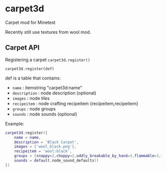 carpet3d
========

Carpet mod for Minetest

Recently still use textures from wool mod.

Carpet API
----------
Registering a carpet ```carpet3d.register()```
```
carpet3d.register(def)
```
def is a table that contains:
- ```name```		: itemstring "carpet3d:name"
- ```description```	: node description (optional)
- ```images```		: node tiles
- ```recipeitem```	: node crafting recipeitem {recipeitem,recipeitem}
- ```groups```		: node groups
- ```sounds```		: node sounds (optional)

Example:
```lua
carpet3d.register({
	name = name,
	description = 'Black Carpet',
	images = {'wool_black.png'},
	recipeitem = 'wool:black',
	groups = {snappy=2,choppy=2,oddly_breakable_by_hand=3,flammable=3,falling_node=1,carpet=1},
	sounds = default.node_sound_defaults()
})
```
